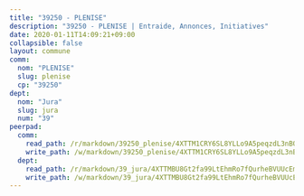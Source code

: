 ```yaml
---
title: "39250 - PLENISE"
description: "39250 - PLENISE | Entraide, Annonces, Initiatives"
date: 2020-01-11T14:09:21+09:00
collapsible: false
layout: commune
comm:
  nom: "PLENISE"
  slug: plenise
  cp: "39250"
dept:
  nom: "Jura"
  slug: jura
  num: "39"
peerpad:
  comm:
    read_path: /r/markdown/39250_plenise/4XTTM1CRY6SL8YLLo9A5peqzdL3nBQAbxqzDbhXBePuBo5Jhq
    write_path: /w/markdown/39250_plenise/4XTTM1CRY6SL8YLLo9A5peqzdL3nBQAbxqzDbhXBePuBo5Jhq-K3TgUZ2BV5vdtAsGd9kzNxJaMAhSiohrNEUJPxztYVj8UywGqZXa9KnLavG2iPdM9p3qrkecbGptA6N7rWEw8wiDWdh93EFGDwhpDBnExkZDFsyqbJMsXF25qvL95NbfsKa2vDQ7
  dept:
    read_path: /r/markdown/39_jura/4XTTMBU8Gt2fa99LtEhmRo7fQurheBVUUcEmcUcrj82YN8mg7
    write_path: /w/markdown/39_jura/4XTTMBU8Gt2fa99LtEhmRo7fQurheBVUUcEmcUcrj82YN8mg7-K3TgTcNZmu4vnNMaCfgcL8UVTLrMMzc995tkrcbQnJrz2QJUTFFzY77q7ECMK21XeFnonjpMWqFzgVngXjdq8HzYe3HRbuYXbvX8ofWBv48UvWuvbrbp8aQGQQcfezWASxj7orH1
---
```


